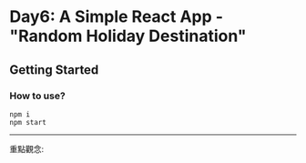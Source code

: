 # Day6: A Simple React App - "Random Holiday Destination"
## Getting Started

### How to use?
```
npm i
npm start
```

---
重點觀念:



